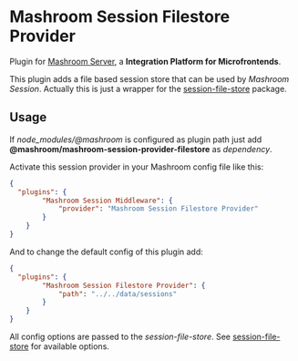 
# Mashroom Session Filestore Provider

Plugin for [Mashroom Server](https://www.mashroom-server.com), a **Integration Platform for Microfrontends**.

This plugin adds a file based session store that can be used by _Mashroom Session_.
Actually this is just a wrapper for the [session-file-store](https://github.com/valery-barysok/session-file-store) package.

## Usage

If *node_modules/@mashroom* is configured as plugin path just add **@mashroom/mashroom-session-provider-filestore** as *dependency*.

Activate this session provider in your Mashroom config file like this:

```json
{
  "plugins": {
        "Mashroom Session Middleware": {
            "provider": "Mashroom Session Filestore Provider"
        }
    }
}
```

And to change the default config of this plugin add:

```json
{
  "plugins": {
        "Mashroom Session Filestore Provider": {
            "path": "../../data/sessions"
        }
    }
}
```

All config options are passed to the _session-file-store_. See [session-file-store](https://github.com/valery-barysok/session-file-store) for available options.

